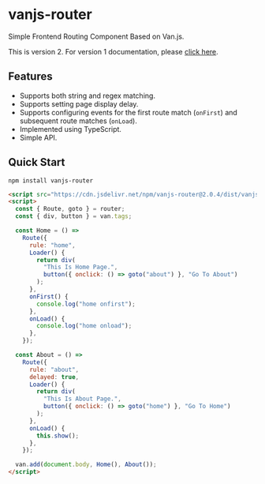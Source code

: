 # vanjs-router

Simple Frontend Routing Component Based on Van.js.

This is version 2. For version 1 documentation, please [click here](https://github.com/iuroc/vanjs-router/tree/79b190f56846bef9906de886ddf29f6c62b892db).

## Features

- Supports both string and regex matching.
- Supports setting page display delay.
- Supports configuring events for the first route match (`onFirst`) and subsequent route matches (`onLoad`).
- Implemented using TypeScript.
- Simple API.

## Quick Start

```shell
npm install vanjs-router
```

```html
<script src="https://cdn.jsdelivr.net/npm/vanjs-router@2.0.4/dist/vanjs-router.min.js"></script>
<script>
  const { Route, goto } = router;
  const { div, button } = van.tags;

  const Home = () =>
    Route({
      rule: "home",
      Loader() {
        return div(
          "This Is Home Page.",
          button({ onclick: () => goto("about") }, "Go To About")
        );
      },
      onFirst() {
        console.log("home onfirst");
      },
      onLoad() {
        console.log("home onload");
      },
    });

  const About = () =>
    Route({
      rule: "about",
      delayed: true,
      Loader() {
        return div(
          "This Is About Page.",
          button({ onclick: () => goto("home") }, "Go To Home")
        );
      },
      onLoad() {
        this.show();
      },
    });

  van.add(document.body, Home(), About());
</script>
```
